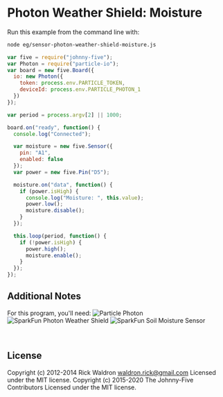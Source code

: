 <!--remove-start-->

# Photon Weather Shield: Moisture

<!--remove-end-->








Run this example from the command line with:
```bash
node eg/sensor-photon-weather-shield-moisture.js
```


```javascript
var five = require("johnny-five");
var Photon = require("particle-io");
var board = new five.Board({
  io: new Photon({
    token: process.env.PARTICLE_TOKEN,
    deviceId: process.env.PARTICLE_PHOTON_1
  })
});

var period = process.argv[2] || 1000;

board.on("ready", function() {
  console.log("Connected");

  var moisture = new five.Sensor({
    pin: "A1",
    enabled: false
  });
  var power = new five.Pin("D5");

  moisture.on("data", function() {
    if (power.isHigh) {
      console.log("Moisture: ", this.value);
      power.low();
      moisture.disable();
    }
  });

  this.loop(period, function() {
    if (!power.isHigh) {
      power.high();
      moisture.enable();
    }
  });
});


```








## Additional Notes
For this program, you'll need:
![Particle Photon](https://docs.particle.io/assets/images/photon_vector2_600.png)
![SparkFun Photon Weather Shield](https://cdn.sparkfun.com//assets/parts/1/1/0/1/7/13630-01a.jpg)
![SparkFun Soil Moisture Sensor](https://cdn.sparkfun.com//assets/parts/1/0/6/1/0/13322-01.jpg)

&nbsp;

<!--remove-start-->

## License
Copyright (c) 2012-2014 Rick Waldron <waldron.rick@gmail.com>
Licensed under the MIT license.
Copyright (c) 2015-2020 The Johnny-Five Contributors
Licensed under the MIT license.

<!--remove-end-->
